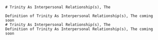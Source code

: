 
    # Trinity As Interpersonal Relationship(s), The

    Definition of Trinity As Interpersonal Relationship(s), The coming soon
    # Trinity As Interpersonal Relationship(s), The
    Definition of Trinity As Interpersonal Relationship(s), The coming soon
